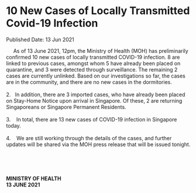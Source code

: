 <html>
    <meta http-equiv="Content-Type" content="text/html; charset=utf-8"/>
    <meta charset="utf-8"/>
    <title>10 New Cases of Locally Transmitted Covid-19 Infection</title>
    <body><h1>10 New Cases of Locally Transmitted Covid-19 Infection</h1>
    <p>Published Date: 13 Jun 2021</p> <p>&nbsp; &nbsp; &nbsp;As of 13 June 2021, 12pm, the Ministry of Health (MOH) has preliminarily confirmed 10 new cases of locally transmitted COVID-19 infection.&nbsp;8&nbsp;are linked to previous cases, amongst whom 5 have already been placed on quarantine, and 3 were detected through surveillance. The remaining 2 cases are currently unlinked.&nbsp;Based on our investigations so far, the cases are in the community, and there are no new cases in the dormitories. <br><br>2.&nbsp; &nbsp;In addition, there are 3 imported cases, who have already been placed on Stay-Home Notice upon arrival in Singapore. Of these, 2 are returning Singaporeans or Singapore Permanent Residents. <br><br>3.&nbsp; &nbsp; In total, there are 13 new cases of COVID-19 infection in Singapore today. <br><br>4.&nbsp; &nbsp; We are still working through the details of the cases, and further updates will be shared via the MOH press release that will be issued tonight.</p> <p>&nbsp;</p> <p>&nbsp;</p> <div> <p><strong>MINISTRY OF HEALTH<br></strong><strong>13 JUNE 2021</strong></p> </div></body>
</html>